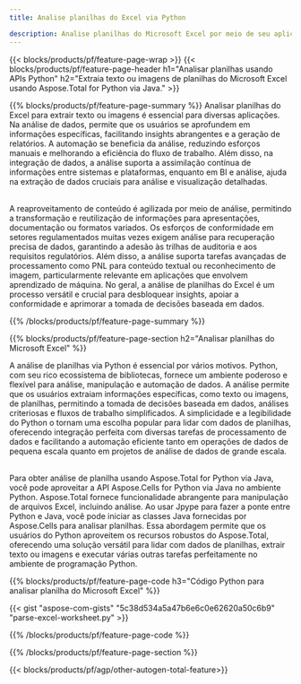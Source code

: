 ```yaml
---
title: Analise planilhas do Excel via Python 

description: Analise planilhas do Microsoft Excel por meio de seu aplicativo Python. Extraia texto ou imagens com facilidade.
---
```


{{< blocks/products/pf/feature-page-wrap >}}
{{< blocks/products/pf/feature-page-header h1="Analisar planilhas usando APIs Python" h2="Extraia texto ou imagens de planilhas do Microsoft Excel usando Aspose.Total for Python via Java." >}}

{{% blocks/products/pf/feature-page-summary %}}
Analisar planilhas do Excel para extrair texto ou imagens é essencial para diversas aplicações. Na análise de dados, permite que os usuários se aprofundem em informações específicas, facilitando insights abrangentes e a geração de relatórios. A automação se beneficia da análise, reduzindo esforços manuais e melhorando a eficiência do fluxo de trabalho. Além disso, na integração de dados, a análise suporta a assimilação contínua de informações entre sistemas e plataformas, enquanto em BI e análise, ajuda na extração de dados cruciais para análise e visualização detalhadas. <br /><br />

A reaproveitamento de conteúdo é agilizada por meio de análise, permitindo a transformação e reutilização de informações para apresentações, documentação ou formatos variados. Os esforços de conformidade em setores regulamentados muitas vezes exigem análise para recuperação precisa de dados, garantindo a adesão às trilhas de auditoria e aos requisitos regulatórios. Além disso, a análise suporta tarefas avançadas de processamento como PNL para conteúdo textual ou reconhecimento de imagem, particularmente relevante em aplicações que envolvem aprendizado de máquina. No geral, a análise de planilhas do Excel é um processo versátil e crucial para desbloquear insights, apoiar a conformidade e aprimorar a tomada de decisões baseada em dados.

{{% /blocks/products/pf/feature-page-summary  %}}


{{% blocks/products/pf/feature-page-section  h2="Analisar planilhas do Microsoft Excel" %}}

A análise de planilhas via Python é essencial por vários motivos. Python, com seu rico ecossistema de bibliotecas, fornece um ambiente poderoso e flexível para análise, manipulação e automação de dados. A análise permite que os usuários extraiam informações específicas, como texto ou imagens, de planilhas, permitindo a tomada de decisões baseada em dados, análises criteriosas e fluxos de trabalho simplificados. A simplicidade e a legibilidade do Python o tornam uma escolha popular para lidar com dados de planilhas, oferecendo integração perfeita com diversas tarefas de processamento de dados e facilitando a automação eficiente tanto em operações de dados de pequena escala quanto em projetos de análise de dados de grande escala.<br /><br />

Para obter análise de planilha usando Aspose.Total for Python via Java, você pode aproveitar a API Aspose.Cells for Python via Java no ambiente Python. Aspose.Total fornece funcionalidade abrangente para manipulação de arquivos Excel, incluindo análise. Ao usar Jpype para fazer a ponte entre Python e Java, você pode iniciar as classes Java fornecidas por Aspose.Cells para analisar planilhas. Essa abordagem permite que os usuários do Python aproveitem os recursos robustos do Aspose.Total, oferecendo uma solução versátil para lidar com dados de planilhas, extrair texto ou imagens e executar várias outras tarefas perfeitamente no ambiente de programação Python.

{{% blocks/products/pf/feature-page-code h3="Código Python para analisar planilha do Microsoft Excel" %}}

{{< gist "aspose-com-gists" "5c38d534a5a47b6e6c0e62620a50c6b9" "parse-excel-worksheet.py" >}}

{{% /blocks/products/pf/feature-page-code  %}}

{{% /blocks/products/pf/feature-page-section %}}

{{< blocks/products/pf/agp/other-autogen-total-feature>}}